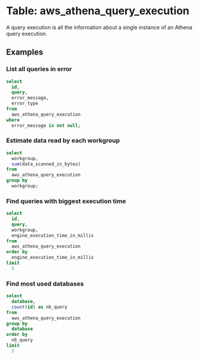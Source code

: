 # Table: aws_athena_query_execution

A query execution is all the information about a single instance of an Athena query execution. 

## Examples

### List all queries in error

```sql
select
  id,
  query,
  error_message,
  error_type
from
  aws_athena_query_execution
where
  error_message is not null;
```

### Estimate data read by each workgroup

```sql
select 
  workgroup, 
  sum(data_scanned_in_bytes) 
from 
  aws_athena_query_execution
group by 
  workgroup;
```

### Find queries with biggest execution time
```sql
select 
  id, 
  query, 
  workgroup, 
  engine_execution_time_in_millis 
from 
  aws_athena_query_execution
order by 
  engine_execution_time_in_millis 
limit 
  5
```

### Find most used databases
```sql
select
  database,
  count(id) as nb_query
from 
  aws_athena_query_execution
group by 
  database
order by 
  nb_query
limit 
  5
```
